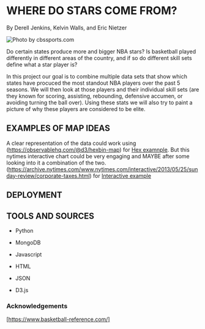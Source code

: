 # WHERE DO STARS COME FROM?
By Derell Jenkins, Kelvin Walls, and Eric Nietzer

![Photo by cbssports.com]("Images/Stars.png")

Do certain states produce more and bigger NBA stars? Is basketball played differently in different areas of the country, and if so do different skill sets define what a star player is?

In this project our goal is to combine multiple data sets that show which states have procuced the most standout NBA players over the past 5 seasons. We will then look at those players and their individual skill sets (are they known for scoring, assisting, rebounding, defensive accumen, or avoiding turning the ball over). Using these stats we will also try to paint a picture of why these players are considered to be elite.

## EXAMPLES OF MAP IDEAS

A clear representation of the data could work using (https://observablehq.com/@d3/hexbin-map) for [Hex examnple]("https://github.com/Soup-or-Salad/Project_NBA/blob/main/Images/Hex.png). But this nytimes interactive chart could be very engaging and MAYBE after some looking into it a combination of the two.
(https://archive.nytimes.com/www.nytimes.com/interactive/2013/05/25/sunday-review/corporate-taxes.html) for [Interactive example]("Images/Interactive_blob.png")

## DEPLOYMENT


## TOOLS AND SOURCES

* Python 

* MongoDB

* Javascript

* HTML

* JSON

* D3.js 

### Acknowledgements

[https://www.basketball-reference.com/]
